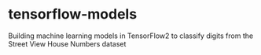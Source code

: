 # tensorflow-models
Building machine learning models in TensorFlow2 to classify digits from the Street View House Numbers dataset
